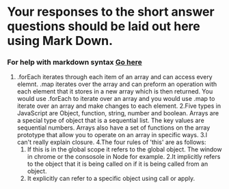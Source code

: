 # Your responses to the short answer questions should be laid out here using Mark Down.
### For help with markdown syntax [Go here](https://github.com/adam-p/markdown-here/wiki/Markdown-Cheatsheet)
1. .forEach iterates through each item of an array and can access every elemnt. .map iterates over the array and can preform an operation with each element that it stores in a new array which is then returned. You would use .forEach to iterate over an array and you would use .map to iterate over an array and make changes to each element.
2.Five types in JavaScript are Object, function, string, number and boolean. Arrays are a special type of object that is a sequential list. The key values are sequential numbers. Arrays also have a set of functions on the array prototype that allow you to operate on an array in specific ways.
3.I can't really explain closure.
4.The four rules of 'this' are as follows:
    1. If this is in the global scope it refers to the global object. The window in chrome or the consosole in Node for example.
    2.It implicitly refers to the object that it is being called on if it is being called from an object.
    3. It explicitly can refer to a specific object using call or apply.